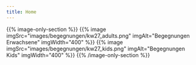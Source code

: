 ```yaml
---
title: Home
---
```


<!-- {{% info-section %}}
### Der ESV Deggendorf ist Sportverein des Monats Mai 2024! Schaut euch das Video <a class="underline" href="https://www.youtube.com/watch?v=x5HXKqykRYY" target="_blank">hier</a> an.
{{% /info-section %}} -->

<!-- {{% info-section %}}
### An unsere Mitglieder: Ab sofort sind unsere Tennisplätze offiziell eröffnet!
{{% /info-section %}} -->

{{% image-only-section %}}
{{% image imgSrc="images/begegnungen/kw27_adults.png" imgAlt="Begegnungen Erwachsene" imgWidth="400" %}}
{{% image imgSrc="images/begegnungen/kw27_kids.png" imgAlt="Begegnungen Kids" imgWidth="400" %}}
{{% /image-only-section %}}
